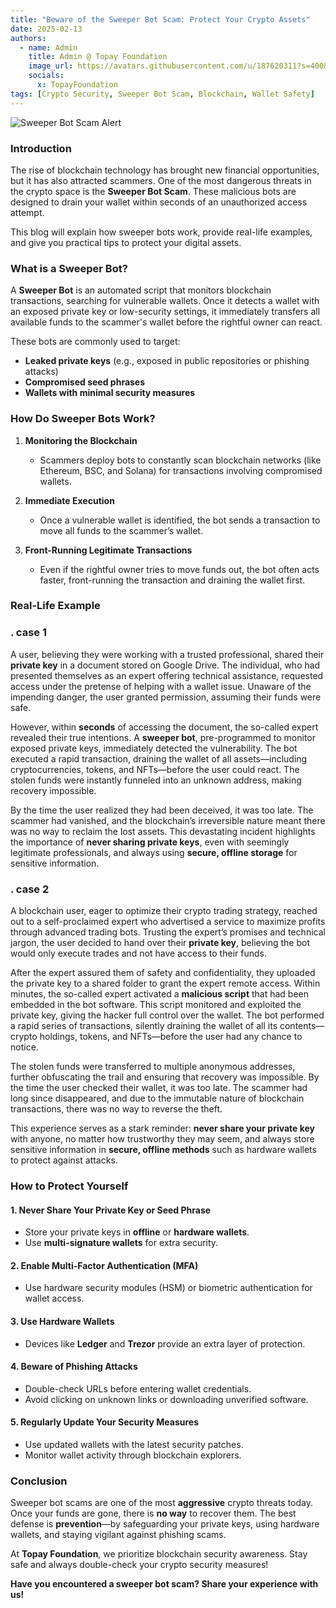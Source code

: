 ```yaml
---
title: "Beware of the Sweeper Bot Scam: Protect Your Crypto Assets"
date: 2025-02-13
authors:
  - name: Admin
    title: Admin @ Topay Foundation
    image_url: https://avatars.githubusercontent.com/u/187620311?s=400&u=b71e995a7552b0b58b47b79b52f9cb129e21dde4&v=4
    socials:
      x: TopayFoundation
tags: [Crypto Security, Sweeper Bot Scam, Blockchain, Wallet Safety]
---
```

![Sweeper Bot Scam Alert](/img/blog/feb/13.webp)

### Introduction

The rise of blockchain technology has brought new financial opportunities, but it has also attracted scammers. One of the most dangerous threats in the crypto space is the **Sweeper Bot Scam**. These malicious bots are designed to drain your wallet within seconds of an unauthorized access attempt.

This blog will explain how sweeper bots work, provide real-life examples, and give you practical tips to protect your digital assets.

<!-- truncate -->

### What is a Sweeper Bot?

A **Sweeper Bot** is an automated script that monitors blockchain transactions, searching for vulnerable wallets. Once it detects a wallet with an exposed private key or low-security settings, it immediately transfers all available funds to the scammer's wallet before the rightful owner can react.

These bots are commonly used to target:

- **Leaked private keys** (e.g., exposed in public repositories or phishing attacks)
- **Compromised seed phrases**
- **Wallets with minimal security measures**

### How Do Sweeper Bots Work?

1. **Monitoring the Blockchain**
   - Scammers deploy bots to constantly scan blockchain networks (like Ethereum, BSC, and Solana) for transactions involving compromised wallets.

2. **Immediate Execution**
   - Once a vulnerable wallet is identified, the bot sends a transaction to move all funds to the scammer’s wallet.

3. **Front-Running Legitimate Transactions**
   - Even if the rightful owner tries to move funds out, the bot often acts faster, front-running the transaction and draining the wallet first.

### Real-Life Example

### . **case 1**

A user, believing they were working with a trusted professional, shared their **private key** in a document stored on Google Drive. The individual, who had presented themselves as an expert offering technical assistance, requested access under the pretense of helping with a wallet issue. Unaware of the impending danger, the user granted permission, assuming their funds were safe.  

However, within **seconds** of accessing the document, the so-called expert revealed their true intentions. A **sweeper bot**, pre-programmed to monitor exposed private keys, immediately detected the vulnerability. The bot executed a rapid transaction, draining the wallet of all assets—including cryptocurrencies, tokens, and NFTs—before the user could react. The stolen funds were instantly funneled into an unknown address, making recovery impossible.  

By the time the user realized they had been deceived, it was too late. The scammer had vanished, and the blockchain’s irreversible nature meant there was no way to reclaim the lost assets. This devastating incident highlights the importance of **never sharing private keys**, even with seemingly legitimate professionals, and always using **secure, offline storage** for sensitive information.

### . **case 2**

A blockchain user, eager to optimize their crypto trading strategy, reached out to a self-proclaimed expert who advertised a service to maximize profits through advanced trading bots. Trusting the expert’s promises and technical jargon, the user decided to hand over their **private key**, believing the bot would only execute trades and not have access to their funds.

After the expert assured them of safety and confidentiality, they uploaded the private key to a shared folder to grant the expert remote access. Within minutes, the so-called expert activated a **malicious script** that had been embedded in the bot software. This script monitored and exploited the private key, giving the hacker full control over the wallet. The bot performed a rapid series of transactions, silently draining the wallet of all its contents—crypto holdings, tokens, and NFTs—before the user had any chance to notice.

The stolen funds were transferred to multiple anonymous addresses, further obfuscating the trail and ensuring that recovery was impossible. By the time the user checked their wallet, it was too late. The scammer had long since disappeared, and due to the immutable nature of blockchain transactions, there was no way to reverse the theft.

This experience serves as a stark reminder: **never share your private key** with anyone, no matter how trustworthy they may seem, and always store sensitive information in **secure, offline methods** such as hardware wallets to protect against attacks.

### How to Protect Yourself

#### 1. **Never Share Your Private Key or Seed Phrase**

- Store your private keys in **offline** or **hardware wallets**.
- Use **multi-signature wallets** for extra security.

#### 2. **Enable Multi-Factor Authentication (MFA)**

- Use hardware security modules (HSM) or biometric authentication for wallet access.

#### 3. **Use Hardware Wallets**

- Devices like **Ledger** and **Trezor** provide an extra layer of protection.

#### 4. **Beware of Phishing Attacks**

- Double-check URLs before entering wallet credentials.
- Avoid clicking on unknown links or downloading unverified software.

#### 5. **Regularly Update Your Security Measures**

- Use updated wallets with the latest security patches.
- Monitor wallet activity through blockchain explorers.

### Conclusion

Sweeper bot scams are one of the most **aggressive** crypto threats today. Once your funds are gone, there is **no way** to recover them. The best defense is **prevention**—by safeguarding your private keys, using hardware wallets, and staying vigilant against phishing scams.

At **Topay Foundation**, we prioritize blockchain security awareness. Stay safe and always double-check your crypto security measures!

**Have you encountered a sweeper bot scam? Share your experience with us!**
